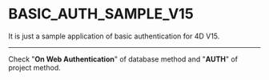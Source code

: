# BASIC_AUTH_SAMPLE_V15
It is just a sample application of basic authentication for 4D V15.
***
Check "**On Web Authentication**" of database method and "**AUTH**" of project method.
